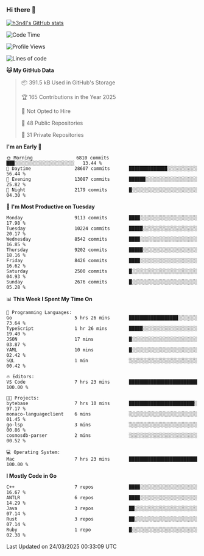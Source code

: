 ### Hi there 👋

[![h3n4l's GitHub stats](https://github-readme-stats.vercel.app/api?username=h3n4l&count_private=true&show_icons=true&theme=radical)](https://github.com/h3n4l/github-readme-stats)

<!--START_SECTION:waka-->
![Code Time](http://img.shields.io/badge/Code%20Time-2%2C104%20hrs%2044%20mins-blue)

![Profile Views](http://img.shields.io/badge/Profile%20Views-0-blue)

![Lines of code](https://img.shields.io/badge/From%20Hello%20World%20I%27ve%20Written-16.7%20million%20lines%20of%20code-blue)

**🐱 My GitHub Data** 

> 📦 391.5 kB Used in GitHub's Storage 
 > 
> 🏆 165 Contributions in the Year 2025
 > 
> 🚫 Not Opted to Hire
 > 
> 📜 48 Public Repositories 
 > 
> 🔑 31 Private Repositories 
 > 
**I'm an Early 🐤** 

```text
🌞 Morning                6810 commits        ███░░░░░░░░░░░░░░░░░░░░░░   13.44 % 
🌆 Daytime                28607 commits       ██████████████░░░░░░░░░░░   56.44 % 
🌃 Evening                13087 commits       ██████░░░░░░░░░░░░░░░░░░░   25.82 % 
🌙 Night                  2179 commits        █░░░░░░░░░░░░░░░░░░░░░░░░   04.30 % 
```
📅 **I'm Most Productive on Tuesday** 

```text
Monday                   9113 commits        ████░░░░░░░░░░░░░░░░░░░░░   17.98 % 
Tuesday                  10224 commits       █████░░░░░░░░░░░░░░░░░░░░   20.17 % 
Wednesday                8542 commits        ████░░░░░░░░░░░░░░░░░░░░░   16.85 % 
Thursday                 9202 commits        █████░░░░░░░░░░░░░░░░░░░░   18.16 % 
Friday                   8426 commits        ████░░░░░░░░░░░░░░░░░░░░░   16.62 % 
Saturday                 2500 commits        █░░░░░░░░░░░░░░░░░░░░░░░░   04.93 % 
Sunday                   2676 commits        █░░░░░░░░░░░░░░░░░░░░░░░░   05.28 % 
```


📊 **This Week I Spent My Time On** 

```text
💬 Programming Languages: 
Go                       5 hrs 26 mins       ██████████████████░░░░░░░   73.64 % 
TypeScript               1 hr 26 mins        █████░░░░░░░░░░░░░░░░░░░░   19.40 % 
JSON                     17 mins             █░░░░░░░░░░░░░░░░░░░░░░░░   03.87 % 
YAML                     10 mins             █░░░░░░░░░░░░░░░░░░░░░░░░   02.42 % 
SQL                      1 min               ░░░░░░░░░░░░░░░░░░░░░░░░░   00.42 % 

🔥 Editors: 
VS Code                  7 hrs 23 mins       █████████████████████████   100.00 % 

🐱‍💻 Projects: 
bytebase                 7 hrs 10 mins       ████████████████████████░   97.17 % 
monaco-languageclient    6 mins              ░░░░░░░░░░░░░░░░░░░░░░░░░   01.45 % 
go-lsp                   3 mins              ░░░░░░░░░░░░░░░░░░░░░░░░░   00.86 % 
cosmosdb-parser          2 mins              ░░░░░░░░░░░░░░░░░░░░░░░░░   00.52 % 

💻 Operating System: 
Mac                      7 hrs 23 mins       █████████████████████████   100.00 % 
```

**I Mostly Code in Go** 

```text
C++                      7 repos             ████░░░░░░░░░░░░░░░░░░░░░   16.67 % 
ANTLR                    6 repos             ████░░░░░░░░░░░░░░░░░░░░░   14.29 % 
Java                     3 repos             ██░░░░░░░░░░░░░░░░░░░░░░░   07.14 % 
Rust                     3 repos             ██░░░░░░░░░░░░░░░░░░░░░░░   07.14 % 
Ruby                     1 repo              █░░░░░░░░░░░░░░░░░░░░░░░░   02.38 % 
```




 Last Updated on 24/03/2025 00:33:09 UTC
<!--END_SECTION:waka-->


